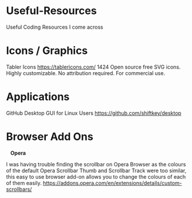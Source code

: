 # Useful-Resources
Useful Coding Resources I come across

# Icons / Graphics	
  Tabler Icons
https://tablericons.com/
1424 Open source free SVG icons. Highly customizable. No attribution required. For commercial use.

# Applications
  GitHub Desktop GUI for Linux Users
https://github.com/shiftkey/desktop

# Browser Add Ons
&nbsp;&nbsp; 
<b>Opera</b>

I was having trouble finding the scrollbar on Opera Browser as the colours of the default Opera Scrollbar Thumb and Scrollbar Track were too similar, this easy to use browser add-on allows you to change the colours of each of them easily.
https://addons.opera.com/en/extensions/details/custom-scrollbars/
